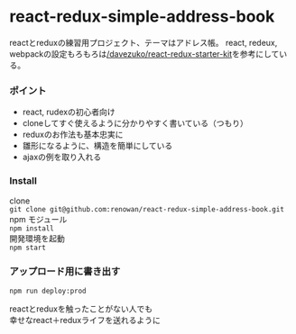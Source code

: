 # react-redux-simple-address-book
reactとreduxの練習用プロジェクト、テーマはアドレス帳。
react, redeux, webpackの設定もろもろは[/davezuko/react-redux-starter-kit](https://github.com/davezuko/react-redux-starter-kit)を参考にしている。

### ポイント
- react, rudexの初心者向け
- cloneしてすぐ使えるように分かりやすく書いている（つもり）
- reduxのお作法も基本忠実に
- 雛形になるように、構造を簡単にしている
- ajaxの例を取り入れる

### Install
clone  
`git clone git@github.com:renowan/react-redux-simple-address-book.git`  
npm モジュール  
`npm install`  
開発環境を起動  
`npm start`

### アップロード用に書き出す
`npm run deploy:prod`  

reactとreduxを触ったことがない人でも  
幸せなreact＋reduxライフを送れるように
